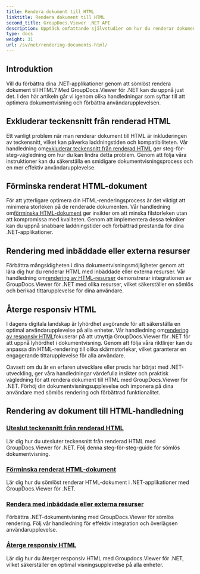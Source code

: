 ```yaml
---
title: Rendera dokument till HTML
linktitle: Rendera dokument till HTML
second_title: GroupDocs.Viewer .NET API
description: Upptäck omfattande självstudier om hur du renderar dokument till HTML med GroupDocs.Viewer för .NET. Lär dig tekniker för dokumentvisning och förbättrad användarupplevelse.
type: docs
weight: 31
url: /sv/net/rendering-documents-html/
---
```


## Introduktion

Vill du förbättra dina .NET-applikationer genom att sömlöst rendera dokument till HTML? Med GroupDocs.Viewer för .NET kan du uppnå just det. I den här artikeln går vi igenom olika handledningar som syftar till att optimera dokumentvisning och förbättra användarupplevelsen.

## Exkluderar teckensnitt från renderad HTML
 Ett vanligt problem när man renderar dokument till HTML är inkluderingen av teckensnitt, vilket kan påverka laddningstiden och kompatibiliteten. Vår handledning om[exkluderar teckensnitt från renderad HTML](./exclude-fonts-html/) ger steg-för-steg-vägledning om hur du kan lindra detta problem. Genom att följa våra instruktioner kan du säkerställa en smidigare dokumentvisningsprocess och en mer effektiv användarupplevelse. 

## Förminska renderat HTML-dokument
För att ytterligare optimera din HTML-renderingsprocess är det viktigt att minimera storleken på de renderade dokumenten. Vår handledning om[förminska HTML-dokument](./minify-html/) ger insikter om att minska filstorleken utan att kompromissa med kvaliteten. Genom att implementera dessa tekniker kan du uppnå snabbare laddningstider och förbättrad prestanda för dina .NET-applikationer.

## Rendering med inbäddade eller externa resurser
 Förbättra mångsidigheten i dina dokumentvisningsmöjligheter genom att lära dig hur du renderar HTML med inbäddade eller externa resurser. Vår handledning om[rendering av HTML-resurser](./render-html-resources/) demonstrerar integrationen av GroupDocs.Viewer för .NET med olika resurser, vilket säkerställer en sömlös och berikad tittarupplevelse för dina användare.

## Återge responsiv HTML
 I dagens digitala landskap är lyhördhet avgörande för att säkerställa en optimal användarupplevelse på alla enheter. Vår handledning om[rendering av responsiv HTML](./render-responsive-html/)fokuserar på att utnyttja GroupDocs.Viewer för .NET för att uppnå lyhördhet i dokumentvisning. Genom att följa våra riktlinjer kan du anpassa din HTML-rendering till olika skärmstorlekar, vilket garanterar en engagerande tittarupplevelse för alla användare.

Oavsett om du är en erfaren utvecklare eller precis har börjat med .NET-utveckling, ger våra handledningar värdefulla insikter och praktisk vägledning för att rendera dokument till HTML med GroupDocs.Viewer för .NET. Förhöj din dokumentvisningsupplevelse och imponera på dina användare med sömlös rendering och förbättrad funktionalitet.

## Rendering av dokument till HTML-handledning
### [Uteslut teckensnitt från renderad HTML](./exclude-fonts-html/)
Lär dig hur du utesluter teckensnitt från renderad HTML med GroupDocs.Viewer för .NET. Följ denna steg-för-steg-guide för sömlös dokumentvisning.
### [Förminska renderat HTML-dokument](./minify-html/)
Lär dig hur du sömlöst renderar HTML-dokument i .NET-applikationer med GroupDocs.Viewer för .NET.
### [Rendera med inbäddade eller externa resurser](./render-html-resources/)
Förbättra .NET-dokumentvisning med GroupDocs.Viewer för sömlös rendering. Följ vår handledning för effektiv integration och överlägsen användarupplevelse.
### [Återge responsiv HTML](./render-responsive-html/)
Lär dig hur du återger responsiv HTML med Groupdocs.Viewer för .NET, vilket säkerställer en optimal visningsupplevelse på alla enheter.